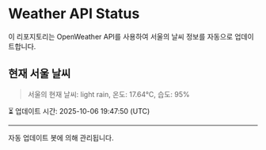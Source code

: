 
# Weather API Status

이 리포지토리는 OpenWeather API를 사용하여 서울의 날씨 정보를 자동으로 업데이트합니다.

## 현재 서울 날씨
> 서울의 현재 날씨: light rain, 온도: 17.64°C, 습도: 95%

⏳ 업데이트 시간: 2025-10-06 19:47:50 (UTC)

---
자동 업데이트 봇에 의해 관리됩니다.
